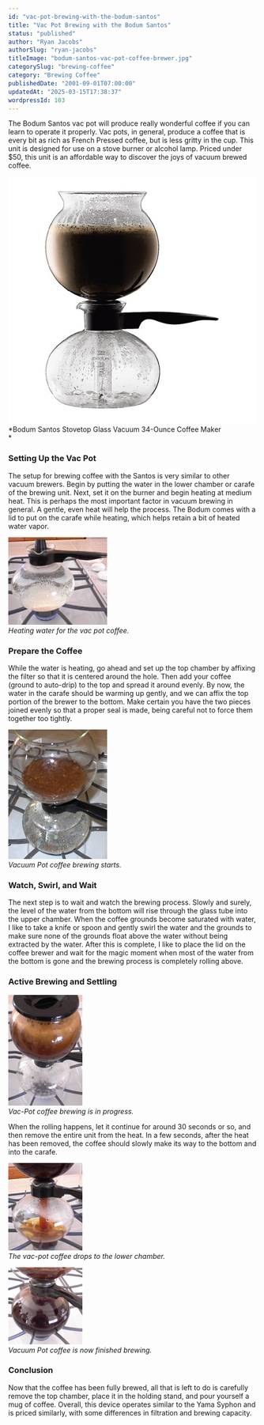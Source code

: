 ```yaml
---
id: "vac-pot-brewing-with-the-bodum-santos"
title: "Vac Pot Brewing with the Bodum Santos"
status: "published"
author: "Ryan Jacobs"
authorSlug: "ryan-jacobs"
titleImage: "bodum-santos-vac-pot-coffee-brewer.jpg"
categorySlug: "brewing-coffee"
category: "Brewing Coffee"
publishedDate: "2001-09-01T07:00:00"
updatedAt: "2025-03-15T17:38:37"
wordpressId: 103
---
```


The Bodum Santos vac pot will produce really wonderful coffee if you can learn to operate it properly. Vac pots, in general, produce a coffee that is every bit as rich as French Pressed coffee, but is less gritty in the cup. This unit is designed for use on a stove burner or alcohol lamp. Priced under $50, this unit is an affordable way to discover the joys of vacuum brewed coffee.

![bodum santos vac pot coffee brewer](bodum-santos-vac-pot-coffee-brewer.jpg)  
*Bodum Santos Stovetop Glass Vacuum 34-Ounce Coffee Maker  
*

### Setting Up the Vac Pot

The setup for brewing coffee with the Santos is very similar to other vacuum brewers. Begin by putting the water in the lower chamber or carafe of the brewing unit. Next, set it on the burner and begin heating at medium heat. This is perhaps the most important factor in vacuum brewing in general. A gentle, even heat will help the process. The Bodum comes with a lid to put on the carafe while heating, which helps retain a bit of heated water vapor.

![heating vac pot water](heating1.jpg)  
*Heating water for the vac pot coffee.*

### Prepare the Coffee

While the water is heating, go ahead and set up the top chamber by affixing the filter so that it is centered around the hole. Then add your coffee (ground to auto-drip) to the top and spread it around evenly. By now, the water in the carafe should be warming up gently, and we can affix the top portion of the brewer to the bottom. Make certain you have the two pieces joined evenly so that a proper seal is made, being careful not to force them together too tightly.

![Santos brewing](brewing.jpg)  
*Vacuum Pot coffee brewing starts.*

### Watch, Swirl, and Wait

The next step is to wait and watch the brewing process. Slowly and surely, the level of the water from the bottom will rise through the glass tube into the upper chamber. When the coffee grounds become saturated with water, I like to take a knife or spoon and gently swirl the water and the grounds to make sure none of the grounds float above the water without being extracted by the water. After this is complete, I like to place the lid on the coffee brewer and wait for the magic moment when most of the water from the bottom is gone and the brewing process is completely rolling above.

### Active Brewing and Settling

![vac pot brewing upper chamber](close.jpg)  
*Vac-Pot coffee brewing is in progress.*

When the rolling happens, let it continue for around 30 seconds or so, and then remove the entire unit from the heat. In a few seconds, after the heat has been removed, the coffee should slowly make its way to the bottom and into the carafe.

![vac pot drops](drop150x.jpg)  
*The vac-pot coffee drops to the lower chamber.*

![vac pot finished](done150x156.jpg)  
*Vacuum Pot coffee is now finished brewing.*

### Conclusion

Now that the coffee has been fully brewed, all that is left to do is carefully remove the top chamber, place it in the holding stand, and pour yourself a mug of coffee. Overall, this device operates similar to the Yama Syphon and is priced similarly, with some differences in filtration and brewing capacity.